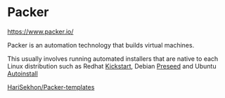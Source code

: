 # Packer

https://www.packer.io/

Packer is an automation technology that builds virtual machines.

This usually involves running automated installers that are native to each Linux distribution such as
Redhat [Kickstart](redhat.md#kickstart---automated-installations),
Debian [Preseed](debian.md#debian-preseeding---automated-installations) and
Ubuntu [Autoinstall](ubuntu.md#autoinstall---automated-installations)

[HariSekhon/Packer-templates](https://github.com/HariSekhon/Packer-templates)

